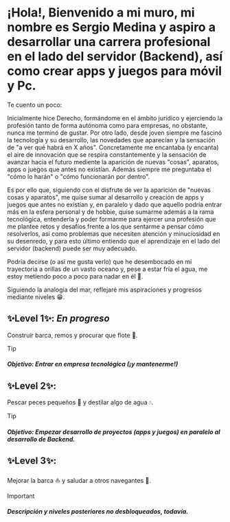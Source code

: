 # ¡Hola!, Bienvenido a mi muro, mi nombre es Sergio Medina y aspiro a desarrollar una carrera profesional en el lado del servidor (Backend), así como crear apps y juegos para móvil y Pc. 

Te cuento un poco:

Inicialmente hice Derecho, formándome en el ámbito jurídico y ejerciendo la profesión tanto de forma autónoma como para empresas, no obstante, nunca me terminó de gustar. Por otro lado, desde joven siempre me fascinó la tecnología y su desarrollo, las novedades que aparecían y la sensación de "a ver qué habrá en X años". Concretamente me encantaba (y encanta) el aire de innovación que se respira constantemente y la sensación de avanzar hacia el futuro mediente la aparición de nuevas "cosas", aparatos, apps o juegos que antes no existían. Además siempre me preguntaba el "cómo lo harán" o "cómo funcionarán por dentro".

Es por ello que, siguiendo con el disfrute de ver la aparición de "nuevas cosas y aparatos", me quise sumar al desarrollo y creación de apps y juegos que antes no existían y, en paralelo y dado que aquello podría entrar más en la esfera personal y de hobbie, quise sumarme además a la rama tecnológica, entenderla y poder formarme para ejercer una profesión que me plantee retos y desafíos frente a los que sentarme a pensar cómo resolverlos, así como problemas que necesiten atención y minuciosidad en su desenredo, y para esto último entiendo que el aprendizaje en el lado del servidor (backend) puede ser muy adecuado.

Podría decirse (o así me gusta verlo) que he desembocado en mi trayectoria a orillas de un vasto oceano y, pese a estar fría el agua, me estoy metiendo poco a poco para nadar en él 🌊.

Siguiendo la analogía del mar, reflejaré mis aspiraciones y progresos mediante niveles 😁.

## ✨Level 1✨: _En progreso_
Construir barca, remos y procurar que flote 🚣. 
> [!TIP]
> ##### Objetivo: Entrar en empresa tecnológica (¡y mantenerme!) 

## ✨Level 2✨: 
Pescar peces pequeños 🎣 y destilar algo de agua 💧.
> [!TIP]
> ##### Objetivo: Empezar desarrollo de proyectos (apps y juegos) en paralelo al desarrollo de Backend.

## ✨Level 3✨:
Mejorar la barca ⛵ y saludar a otros navegantes 🙋.

> [!IMPORTANT]
> ##### Descripción  y niveles posteriores no desbloqueados, todavía.

